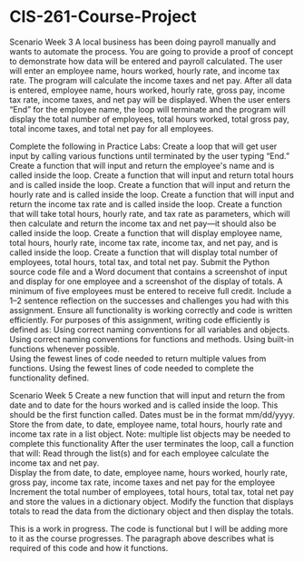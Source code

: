 # CIS-261-Course-Project

Scenario Week 3
A local business has been doing payroll manually and wants to automate the process. You are going to provide a proof of concept to demonstrate how data will be entered and payroll calculated. The user will enter an employee name, hours worked, hourly rate, and income tax rate. The program will calculate the income taxes and net pay. After all data is entered, employee name, hours worked, hourly rate, gross pay, income tax rate, income taxes, and net pay will be displayed. When the user enters “End” for the employee name, the loop will terminate and the program will display the total number of employees, total hours worked, total gross pay, total income taxes, and total net pay for all employees.


Complete the following in Practice Labs:
Create a loop that will get user input by calling various functions until terminated by the user typing “End.”
Create a function that will input and return the employee's name and is called inside the loop.
Create a function that will input and return total hours and is called inside the loop.
Create a function that will input and return the hourly rate and is called inside the loop.
Create a function that will input and return the income tax rate and is called inside the loop.
Create a function that will take total hours, hourly rate, and tax rate as parameters, which will then calculate and return the income tax and net pay—it should also be called inside the loop.
Create a function that will display employee name, total hours, hourly rate, income tax rate, income tax, and net pay, and is called inside the loop.
Create a function that will display total number of employees, total hours, total tax, and total net pay.
Submit the Python source code file and a Word document that contains a screenshot of input and display for one employee and a screenshot of the display of totals. A minimum of five employees must be entered to receive full credit. Include a 1–2 sentence reflection on the successes and challenges you had with this assignment.
Ensure all functionality is working correctly and code is written efficiently. For purposes of this assignment, writing code efficiently is defined as:
Using correct naming conventions for all variables and objects.
Using correct naming conventions for functions and methods.
Using built-in functions whenever possible.  
Using the fewest lines of code needed to return multiple values from functions.
Using the fewest lines of code needed to complete the functionality defined.

Scenario Week 5
Create a new function that will input and return the from date and to date for the hours worked and is called inside the loop.  This should be the first function called.  Dates must be in the format mm/dd/yyyy.
Store the from date, to date, employee name, total hours, hourly rate and income tax rate in a list object. Note: multiple list objects may be needed to complete this functionality
After the user terminates the loop, call a function that will:
Read through the list(s) and for each employee calculate the income tax and net pay.  
Display the from date, to date, employee name, hours worked, hourly rate, gross pay, income tax rate, income taxes and net pay for the employee
Increment the total number of employees, total hours, total tax, total net pay and store the values in a dictionary object.
Modify the function that displays totals to read the data from the dictionary object and then display the totals.




This is a work in progress. The code is functional but I will be adding more to it as the course progresses. The paragraph above describes what is required of this code and how it functions.
